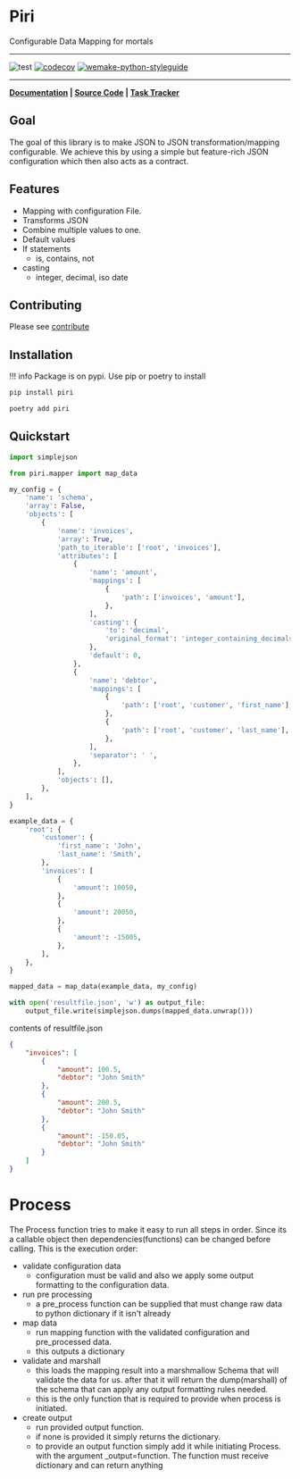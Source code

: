 # Piri
Configurable Data Mapping for mortals
___
![test](https://github.com/greenbird/piri/workflows/test/badge.svg)
[![codecov](https://codecov.io/gh/greenbird/piri/branch/master/graph/badge.svg)](https://codecov.io/gh/greenbird/piri)
[![wemake-python-styleguide](https://img.shields.io/badge/style-wemake-000000.svg)](https://github.com/wemake-services/wemake-python-styleguide)
___

**[Documentation](https://greenbird.github.io/piri/) |
[Source Code](https://github.com/greenbird/piri) |
[Task Tracker](https://github.com/greenbird/piri/issues)**

## Goal

The goal of this library is to make JSON to JSON transformation/mapping configurable. We achieve this by using a simple but feature-rich JSON configuration which then also acts as a contract.

## Features

* Mapping with configuration File.
* Transforms JSON
* Combine multiple values to one.
* Default values
* If statements
    * is, contains, not
* casting
    * integer, decimal, iso date

## Contributing
Please see [contribute](../contributing)

## Installation

!!! info
    Package is on pypi. Use pip or poetry to install

```sh
pip install piri
```
```sh
poetry add piri
```

## Quickstart
```python
import simplejson

from piri.mapper import map_data

my_config = {
    'name': 'schema',
    'array': False,
    'objects': [
        {
            'name': 'invoices',
            'array': True,
            'path_to_iterable': ['root', 'invoices'],
            'attributes': [
                {
                    'name': 'amount',
                    'mappings': [
                        {
                            'path': ['invoices', 'amount'],
                        },
                    ],
                    'casting': {
                        'to': 'decimal',
                        'original_format': 'integer_containing_decimals',
                    },
                    'default': 0,
                },
                {
                    'name': 'debtor',
                    'mappings': [
                        {
                            'path': ['root', 'customer', 'first_name'],
                        },
                        {
                            'path': ['root', 'customer', 'last_name'],
                        },
                    ],
                    'separator': ' ',
                },
            ],
            'objects': [],
        },
    ],
}

example_data = {
    'root': {
        'customer': {
            'first_name': 'John',
            'last_name': 'Smith',
        },
        'invoices': [
            {
                'amount': 10050,
            },
            {
                'amount': 20050,
            },
            {
                'amount': -15005,
            },
        ],
    },
}

mapped_data = map_data(example_data, my_config)

with open('resultfile.json', 'w') as output_file:
    output_file.write(simplejson.dumps(mapped_data.unwrap()))

```

contents of resultfile.json
```json
{
    "invoices": [
        {
            "amount": 100.5,
            "debtor": "John Smith"
        },
        {
            "amount": 200.5,
            "debtor": "John Smith"
        },
        {
            "amount": -150.05,
            "debtor": "John Smith"
        }
    ]
}
```

# Process

The Process function tries to make it easy to run all steps in order. Since its a callable object then dependencies(functions) can be changed before calling. This is the execution order:

* validate configuration data
  * configuration must be valid and also we apply some output formatting to the configuration data.
* run pre processing
  * a pre_process function can be supplied that must change raw data to python dictionary if it isn't already
* map data
  * run mapping function with the validated configuration and pre_processed data.
  * this outputs a dictionary
* validate and marshall
  * this loads the mapping result into a marshmallow Schema that will validate the data for us. after that it will return the dump(marshall) of the schema that can apply any output formatting rules needed.
  * this is the only function that is required to provide when process is initiated.
* create output
  * run provided output function.
  * if none is provided it simply returns the dictionary.
  * to provide an output function simply add it while initiating Process. with the argument \_output=function. The function must receive dictionary and can return anything
